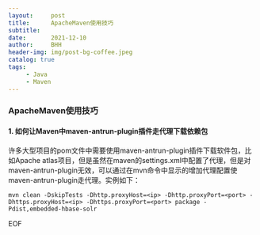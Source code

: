 ```yaml
---
layout:     post
title:      ApacheMaven使用技巧
subtitle:   
date:       2021-12-10
author:     BHH
header-img: img/post-bg-coffee.jpeg
catalog: true
tags:
     - Java
     - Maven
---
```


### ApacheMaven使用技巧 ###


#### 1. 如何让Maven中maven-antrun-plugin插件走代理下载依赖包

许多大型项目的pom文件中需要使用maven-antrun-plugin插件下载软件包，比如Apache atlas项目，但是虽然在maven的settings.xml中配置了代理，但是对maven-antrun-plugin无效，可以通过在mvn命令中显示的增加代理配置使maven-antrun-plugin走代理。实例如下：


```Shell
mvn clean -DskipTests -Dhttp.proxyHost=<ip> -Dhttp.proxyPort=<port> -Dhttps.proxyHost=<ip> -Dhttps.proxyPort=<port> package -Pdist,embedded-hbase-solr
```



EOF



